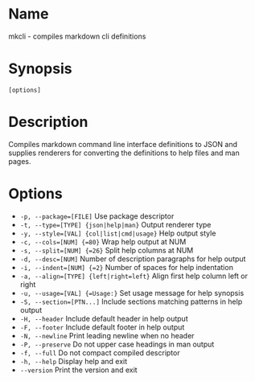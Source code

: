 # Name

mkcli - compiles markdown cli definitions

# Synopsis

```
[options]
```

# Description

Compiles markdown command line interface definitions to JSON and supplies renderers for converting the definitions to help files and man pages.

# Options

* `-p, --package=[FILE]` Use package descriptor
* `-t, --type=[TYPE] {json|help|man}` Output renderer type
* `-y, --style=[VAL] {col|list|cmd|usage}` Help output style
* `-c, --cols=[NUM] {=80}` Wrap help output at NUM
* `-s, --split=[NUM] {=26}` Split help columns at NUM
* `-d, --desc=[NUM]` Number of description paragraphs for help output
* `-i, --indent=[NUM] {=2}` Number of spaces for help indentation
* `-a, --align=[TYPE] {left|right=left}` Align first help column left or right
* `-u, --usage=[VAL] {=Usage:}` Set usage message for help synopsis
* `-S, --section=[PTN...]` Include sections matching patterns in help output
* `-H, --header` Include default header in help output
* `-F, --footer` Include default footer in help output
* `-N, --newline` Print leading newline when no header
* `-P, --preserve` Do not upper case headings in man output
* `-f, --full` Do not compact compiled descriptor
* `-h, --help` Display help and exit
* `--version` Print the version and exit

